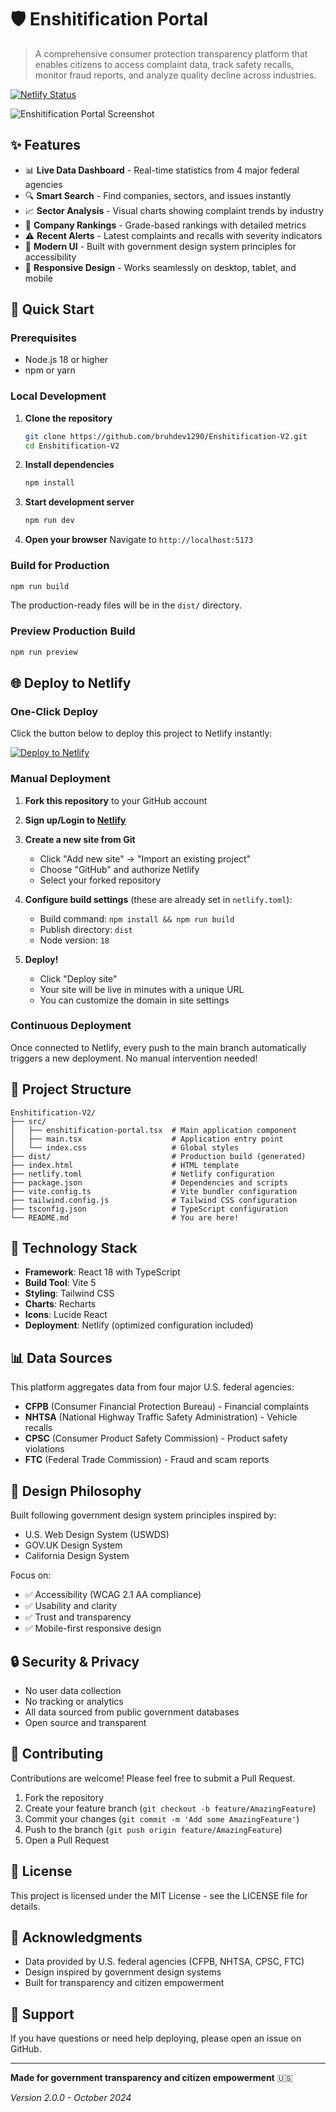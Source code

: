 # 🛡️ Enshitification Portal

> A comprehensive consumer protection transparency platform that enables citizens to access complaint data, track safety recalls, monitor fraud reports, and analyze quality decline across industries.

[![Netlify Status](https://api.netlify.com/api/v1/badges/your-badge-id/deploy-status)](https://app.netlify.com/sites/your-site-name/deploys)

![Enshitification Portal Screenshot](https://github.com/user-attachments/assets/a662a37d-3620-4e4a-ab77-824be228c162)

## ✨ Features

- 📊 **Live Data Dashboard** - Real-time statistics from 4 major federal agencies
- 🔍 **Smart Search** - Find companies, sectors, and issues instantly
- 📈 **Sector Analysis** - Visual charts showing complaint trends by industry
- 🏢 **Company Rankings** - Grade-based rankings with detailed metrics
- ⚠️ **Recent Alerts** - Latest complaints and recalls with severity indicators
- 🎨 **Modern UI** - Built with government design system principles for accessibility
- 📱 **Responsive Design** - Works seamlessly on desktop, tablet, and mobile

## 🚀 Quick Start

### Prerequisites

- Node.js 18 or higher
- npm or yarn

### Local Development

1. **Clone the repository**
   ```bash
   git clone https://github.com/bruhdev1290/Enshitification-V2.git
   cd Enshitification-V2
   ```

2. **Install dependencies**
   ```bash
   npm install
   ```

3. **Start development server**
   ```bash
   npm run dev
   ```

4. **Open your browser**
   Navigate to `http://localhost:5173`

### Build for Production

```bash
npm run build
```

The production-ready files will be in the `dist/` directory.

### Preview Production Build

```bash
npm run preview
```

## 🌐 Deploy to Netlify

### One-Click Deploy

Click the button below to deploy this project to Netlify instantly:

[![Deploy to Netlify](https://www.netlify.com/img/deploy/button.svg)](https://app.netlify.com/start/deploy?repository=https://github.com/bruhdev1290/Enshitification-V2)

### Manual Deployment

1. **Fork this repository** to your GitHub account

2. **Sign up/Login to [Netlify](https://www.netlify.com/)**

3. **Create a new site from Git**
   - Click "Add new site" → "Import an existing project"
   - Choose "GitHub" and authorize Netlify
   - Select your forked repository

4. **Configure build settings** (these are already set in `netlify.toml`):
   - Build command: `npm install && npm run build`
   - Publish directory: `dist`
   - Node version: `18`

5. **Deploy!**
   - Click "Deploy site"
   - Your site will be live in minutes with a unique URL
   - You can customize the domain in site settings

### Continuous Deployment

Once connected to Netlify, every push to the main branch automatically triggers a new deployment. No manual intervention needed!

## 📁 Project Structure

```
Enshitification-V2/
├── src/
│   ├── enshitification-portal.tsx  # Main application component
│   ├── main.tsx                    # Application entry point
│   └── index.css                   # Global styles
├── dist/                           # Production build (generated)
├── index.html                      # HTML template
├── netlify.toml                    # Netlify configuration
├── package.json                    # Dependencies and scripts
├── vite.config.ts                  # Vite bundler configuration
├── tailwind.config.js              # Tailwind CSS configuration
├── tsconfig.json                   # TypeScript configuration
└── README.md                       # You are here!
```

## 🔧 Technology Stack

- **Framework**: React 18 with TypeScript
- **Build Tool**: Vite 5
- **Styling**: Tailwind CSS
- **Charts**: Recharts
- **Icons**: Lucide React
- **Deployment**: Netlify (optimized configuration included)

## 📊 Data Sources

This platform aggregates data from four major U.S. federal agencies:

- **CFPB** (Consumer Financial Protection Bureau) - Financial complaints
- **NHTSA** (National Highway Traffic Safety Administration) - Vehicle recalls
- **CPSC** (Consumer Product Safety Commission) - Product safety violations
- **FTC** (Federal Trade Commission) - Fraud and scam reports

## 🎨 Design Philosophy

Built following government design system principles inspired by:
- U.S. Web Design System (USWDS)
- GOV.UK Design System
- California Design System

Focus on:
- ✅ Accessibility (WCAG 2.1 AA compliance)
- ✅ Usability and clarity
- ✅ Trust and transparency
- ✅ Mobile-first responsive design

## 🔒 Security & Privacy

- No user data collection
- No tracking or analytics
- All data sourced from public government databases
- Open source and transparent

## 🤝 Contributing

Contributions are welcome! Please feel free to submit a Pull Request.

1. Fork the repository
2. Create your feature branch (`git checkout -b feature/AmazingFeature`)
3. Commit your changes (`git commit -m 'Add some AmazingFeature'`)
4. Push to the branch (`git push origin feature/AmazingFeature`)
5. Open a Pull Request

## 📝 License

This project is licensed under the MIT License - see the LICENSE file for details.

## 🙏 Acknowledgments

- Data provided by U.S. federal agencies (CFPB, NHTSA, CPSC, FTC)
- Design inspired by government design systems
- Built for transparency and citizen empowerment

## 📧 Support

If you have questions or need help deploying, please open an issue on GitHub.

---

**Made for government transparency and citizen empowerment** 🇺🇸

*Version 2.0.0 - October 2024*
